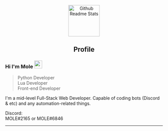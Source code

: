 <p align="center">
 <img width="100px" src="https://icon-library.com/images/moon-icon-png/moon-icon-png-4.jpg" align="center" alt="Github Readme Stats" />
 <h2 align="center">Profile</h2>
</p>

### Hi I'm Mole <img width="25px" src="https://icon-library.com/images/moon-icon-png/moon-icon-png-4.jpg" alt="moon"/>
> Python Developer<br>
> Lua Developer<br>
> Front-end Developer<br>

<div>
 <p>
I'm a mid-level Full-Stack Web Developer. Capable of coding bots (Discord & etc) and any automation-related things.
</p>
</div>

<p align="center">
<p>Discord:<br>MOLE#2165 or MOLE#6846</p>
</p>


<hr>
